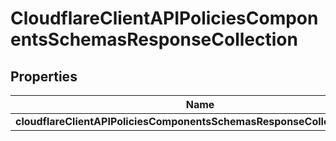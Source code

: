 # CloudflareClientAPIPoliciesComponentsSchemasResponseCollection

## Properties
Name | Type | Description | Notes
------------ | ------------- | ------------- | -------------
**cloudflareClientAPIPoliciesComponentsSchemasResponseCollectionResult** | [**List&lt;SchemasPolicies&gt;**](SchemasPolicies.md) |  |  [optional]
